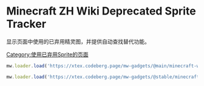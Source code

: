 # Minecraft ZH Wiki Deprecated Sprite Tracker

显示页面中使用的已弃用精灵图，并提供自动查找替代功能。

[Category:使用已弃用Sprite的页面](https://zh.minecraft.wiki/w/Category:%E4%BD%BF%E7%94%A8%E5%B7%B2%E5%BC%83%E7%94%A8Sprite%E7%9A%84%E9%A1%B5%E9%9D%A2)

```javascript
mw.loader.load('https://xtex.codeberg.page/mw-gadgets/@main/minecraft-wiki/zh-sprite-deprecate-tracker/script.js');
```

```javascript
mw.loader.load('https://xtex.codeberg.page/mw-gadgets/@stable/minecraft-wiki/zh-sprite-deprecate-tracker/script.js');
```
